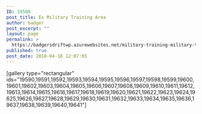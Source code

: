 ```yaml
---
ID: 19588
post_title: Ex Military Training Area
author: badger
post_excerpt: ""
layout: page
permalink: >
  https://badgersdriftwp.azurewebsites.net/military-training-military-training-area/
published: true
post_date: 2018-04-16 12:07:05
---
```

[gallery type="rectangular" ids="19590,19591,19592,19593,19594,19595,19596,19597,19598,19599,19600,19601,19602,19603,19604,19605,19606,19607,19608,19609,19610,19611,19612,19613,19614,19615,19616,19617,19618,19619,19620,19621,19622,19623,19624,19625,19626,19627,19628,19629,19630,19631,19632,19633,19634,19635,19636,19637,19638,19639,19640,19641"]